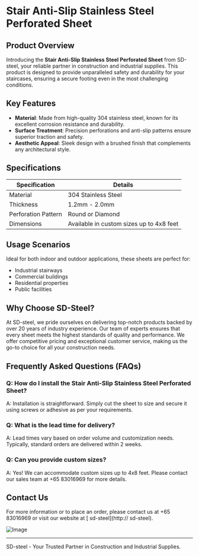 # Stair Anti-Slip Stainless Steel Perforated Sheet

## Product Overview

Introducing the **Stair Anti-Slip Stainless Steel Perforated Sheet** from SD-steel, your reliable partner in construction and industrial supplies. This product is designed to provide unparalleled safety and durability for your staircases, ensuring a secure footing even in the most challenging conditions.

## Key Features

- **Material**: Made from high-quality 304 stainless steel, known for its excellent corrosion resistance and durability.
- **Surface Treatment**: Precision perforations and anti-slip patterns ensure superior traction and safety.
- **Aesthetic Appeal**: Sleek design with a brushed finish that complements any architectural style.

## Specifications

| Specification | Details |
|---------------|---------|
| Material      | 304 Stainless Steel |
| Thickness     | 1.2mm - 2.0mm |
| Perforation Pattern | Round or Diamond |
| Dimensions    | Available in custom sizes up to 4x8 feet |

## Usage Scenarios

Ideal for both indoor and outdoor applications, these sheets are perfect for:
- Industrial stairways
- Commercial buildings
- Residential properties
- Public facilities

## Why Choose SD-Steel?

At SD-steel, we pride ourselves on delivering top-notch products backed by over 20 years of industry experience. Our team of experts ensures that every sheet meets the highest standards of quality and performance. We offer competitive pricing and exceptional customer service, making us the go-to choice for all your construction needs.

## Frequently Asked Questions (FAQs)

### Q: How do I install the Stair Anti-Slip Stainless Steel Perforated Sheet?
A: Installation is straightforward. Simply cut the sheet to size and secure it using screws or adhesive as per your requirements.

### Q: What is the lead time for delivery?
A: Lead times vary based on order volume and customization needs. Typically, standard orders are delivered within 2 weeks.

### Q: Can you provide custom sizes?
A: Yes! We can accommodate custom sizes up to 4x8 feet. Please contact our sales team at +65 83016969 for more details.

## Contact Us

For more information or to place an order, please contact us at +65 83016969 or visit our website at [ sd-steel](http:// sd-steel).

![Image](https://github.com/user-attachments/assets/2567258e-e124-4816-932d-1809bd27ef0b)

---

SD-steel - Your Trusted Partner in Construction and Industrial Supplies.